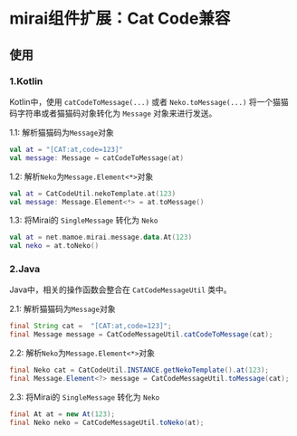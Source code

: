 # mirai组件扩展：Cat Code兼容

## 使用

### 1.Kotlin

Kotlin中，使用 `catCodeToMessage(...)` 或者 `Neko.toMessage(...)`
将一个猫猫码字符串或者猫猫码对象转化为 `Message` 对象来进行发送。

1.1: 解析猫猫码为`Message`对象
```kotlin
val at = "[CAT:at,code=123]"
val message: Message = catCodeToMessage(at)
```

1.2: 解析`Neko`为`Message.Element<*>`对象
```kotlin
val at = CatCodeUtil.nekoTemplate.at(123)
val message: Message.Element<*> = at.toMessage()
```

1.3: 将Mirai的 `SingleMessage` 转化为 `Neko`
```kotlin
val at = net.mamoe.mirai.message.data.At(123)
val neko = at.toNeko()
```

### 2.Java
Java中，相关的操作函数会整合在 `CatCodeMessageUtil` 类中。

2.1: 解析猫猫码为`Message`对象
```java 
final String cat =  "[CAT:at,code=123]";
final Message message = CatCodeMessageUtil.catCodeToMessage(cat);
```

2.2: 解析`Neko`为`Message.Element<*>`对象
```java 
final Neko cat = CatCodeUtil.INSTANCE.getNekoTemplate().at(123);
final Message.Element<?> message = CatCodeMessageUtil.toMessage(cat);
```

2.3: 将Mirai的 `SingleMessage` 转化为 `Neko`
```java 
final At at = new At(123);
final Neko neko = CatCodeMessageUtil.toNeko(at);
```